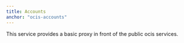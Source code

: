 ```yaml
---
title: Accounts
anchor: "ocis-accounts"
---
```


This service provides a basic proxy in front of the public ocis services.
